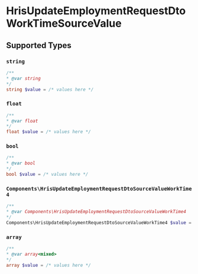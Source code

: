 # HrisUpdateEmploymentRequestDtoWorkTimeSourceValue


## Supported Types

### `string`

```php
/**
* @var string
*/
string $value = /* values here */
```

### `float`

```php
/**
* @var float
*/
float $value = /* values here */
```

### `bool`

```php
/**
* @var bool
*/
bool $value = /* values here */
```

### `Components\HrisUpdateEmploymentRequestDtoSourceValueWorkTime4`

```php
/**
* @var Components\HrisUpdateEmploymentRequestDtoSourceValueWorkTime4
*/
Components\HrisUpdateEmploymentRequestDtoSourceValueWorkTime4 $value = /* values here */
```

### `array`

```php
/**
* @var array<mixed>
*/
array $value = /* values here */
```


